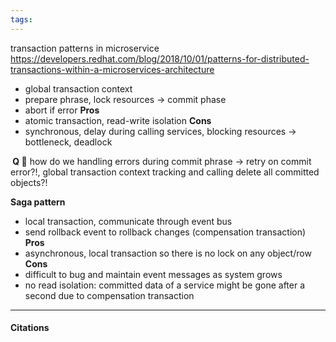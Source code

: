 ```yaml
---
tags: 
---
```

transaction patterns in microservice
https://developers.redhat.com/blog/2018/10/01/patterns-for-distributed-transactions-within-a-microservices-architecture

- global transaction context
- prepare phrase, lock resources -> commit phase
- abort if error
**Pros**
- atomic transaction, read-write isolation
**Cons**
- synchronous, delay during calling services, blocking resources -> bottleneck, deadlock

** Q 🤔**  how do we handling errors during commit phrase -> retry on commit error?!, global transaction context tracking and calling delete all committed objects?!

**Saga pattern**
- local transaction, communicate through event bus
- send rollback event to rollback changes (compensation transaction)
**Pros**
- asynchronous, local transaction so there is no lock on any object/row
**Cons**
- difficult to bug and maintain event messages as system grows
- no read isolation: committed data of a service might be gone after a second due to compensation transaction

---

#### Citations